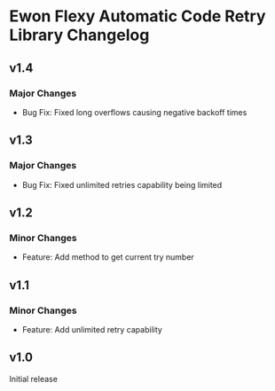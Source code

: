 # Ewon Flexy Automatic Code Retry Library Changelog

## v1.4
### Major Changes
- Bug Fix: Fixed long overflows causing negative backoff times
## v1.3
### Major Changes
- Bug Fix: Fixed unlimited retries capability being limited

## v1.2
### Minor Changes
- Feature: Add method to get current try number

## v1.1
### Minor Changes
- Feature: Add unlimited retry capability

## v1.0
Initial release